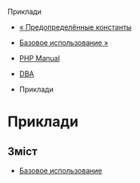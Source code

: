 Приклади

-   [« Предопределённые константы](dba.constants.html)
    
-   [Базовое использование »](dba.example.html)
    
-   [PHP Manual](index.html)
    
-   [DBA](book.dba.html)
    
-   Приклади
    

# Приклади

## Зміст

-   [Базовое использование](dba.example.html)